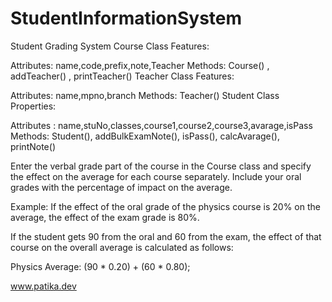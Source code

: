 # StudentInformationSystem

Student Grading System
Course Class Features:

Attributes: name,code,prefix,note,Teacher
Methods: Course() , addTeacher() , printTeacher()
Teacher Class Features:

Attributes: name,mpno,branch
Methods: Teacher()
Student Class Properties:

Attributes : name,stuNo,classes,course1,course2,course3,avarage,isPass
Methods: Student(), addBulkExamNote(), isPass(), calcAvarage(), printNote()

Enter the verbal grade part of the course in the Course class and specify the effect on the average for each course separately. Include your oral grades with the percentage of impact on the average.

Example: If the effect of the oral grade of the physics course is 20% on the average, the effect of the exam grade is 80%.

If the student gets 90 from the oral and 60 from the exam, the effect of that course on the overall average is calculated as follows:

Physics Average: (90 * 0.20) + (60 * 0.80);

www.patika.dev

